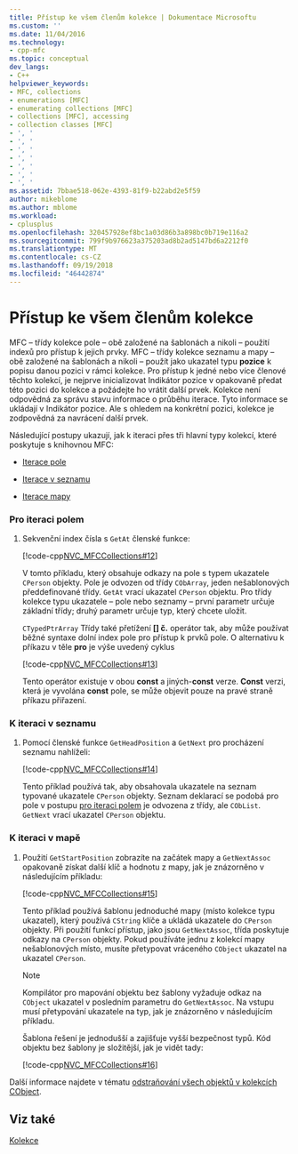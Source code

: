 ```yaml
---
title: Přístup ke všem členům kolekce | Dokumentace Microsoftu
ms.custom: ''
ms.date: 11/04/2016
ms.technology:
- cpp-mfc
ms.topic: conceptual
dev_langs:
- C++
helpviewer_keywords:
- MFC, collections
- enumerations [MFC]
- enumerating collections [MFC]
- collections [MFC], accessing
- collection classes [MFC]
- ', '
- ', '
- ', '
- ', '
- ', '
- ', '
- ', '
ms.assetid: 7bbae518-062e-4393-81f9-b22abd2e5f59
author: mikeblome
ms.author: mblome
ms.workload:
- cplusplus
ms.openlocfilehash: 320457928ef8bc1a03d86b3a898bc0b719e116a2
ms.sourcegitcommit: 799f9b976623a375203ad8b2ad5147bd6a2212f0
ms.translationtype: MT
ms.contentlocale: cs-CZ
ms.lasthandoff: 09/19/2018
ms.locfileid: "46442874"
---
```

# <a name="accessing-all-members-of-a-collection"></a>Přístup ke všem členům kolekce

MFC – třídy kolekce pole – obě založené na šablonách a nikoli – použití indexů pro přístup k jejich prvky. MFC – třídy kolekce seznamu a mapy – obě založené na šablonách a nikoli – použít jako ukazatel typu **pozice** k popisu danou pozici v rámci kolekce. Pro přístup k jedné nebo více členové těchto kolekcí, je nejprve inicializovat Indikátor pozice v opakovaně předat této pozici do kolekce a požádejte ho vrátit další prvek. Kolekce není odpovědná za správu stavu informace o průběhu iterace. Tyto informace se ukládají v Indikátor pozice. Ale s ohledem na konkrétní pozici, kolekce je zodpovědná za navrácení další prvek.

Následující postupy ukazují, jak k iteraci přes tři hlavní typy kolekcí, které poskytuje s knihovnou MFC:

- [Iterace pole](#_core_to_iterate_an_array)

- [Iterace v seznamu](#_core_to_iterate_a_list)

- [Iterace mapy](#_core_to_iterate_a_map)

### <a name="_core_to_iterate_an_array"></a> Pro iteraci polem

1. Sekvenční index čísla s `GetAt` členské funkce:

     [!code-cpp[NVC_MFCCollections#12](../mfc/codesnippet/cpp/accessing-all-members-of-a-collection_1.cpp)]

     V tomto příkladu, který obsahuje odkazy na pole s typem ukazatele `CPerson` objekty. Pole je odvozen od třídy `CObArray`, jeden nešablonových předdefinované třídy. `GetAt` vrací ukazatel `CPerson` objektu. Pro třídy kolekce typu ukazatele – pole nebo seznamy – první parametr určuje základní třídy; druhý parametr určuje typ, který chcete uložit.

     `CTypedPtrArray` Třídy také přetížení **[] č.** operátor tak, aby může používat běžné syntaxe dolní index pole pro přístup k prvků pole. O alternativu k příkazu v těle **pro** je výše uvedený cyklus

     [!code-cpp[NVC_MFCCollections#13](../mfc/codesnippet/cpp/accessing-all-members-of-a-collection_2.cpp)]

     Tento operátor existuje v obou **const** a jiných-**const** verze. **Const** verzi, která je vyvolána **const** pole, se může objevit pouze na pravé straně příkazu přiřazení.

### <a name="_core_to_iterate_a_list"></a> K iteraci v seznamu

1. Pomocí členské funkce `GetHeadPosition` a `GetNext` pro procházení seznamu nahlíželi:

     [!code-cpp[NVC_MFCCollections#14](../mfc/codesnippet/cpp/accessing-all-members-of-a-collection_3.cpp)]

     Tento příklad používá tak, aby obsahovala ukazatele na seznam typované ukazatele `CPerson` objekty. Seznam deklarací se podobá pro pole v postupu [pro iteraci polem](#_core_to_iterate_an_array) je odvozena z třídy, ale `CObList`. `GetNext` vrací ukazatel `CPerson` objektu.

### <a name="_core_to_iterate_a_map"></a> K iteraci v mapě

1. Použití `GetStartPosition` zobrazíte na začátek mapy a `GetNextAssoc` opakovaně získat další klíč a hodnotu z mapy, jak je znázorněno v následujícím příkladu:

     [!code-cpp[NVC_MFCCollections#15](../mfc/codesnippet/cpp/accessing-all-members-of-a-collection_4.cpp)]

     Tento příklad používá šablonu jednoduché mapy (místo kolekce typu ukazatel), který používá `CString` klíče a ukládá ukazatele do `CPerson` objekty. Při použití funkcí přístup, jako jsou `GetNextAssoc`, třída poskytuje odkazy na `CPerson` objekty. Pokud používáte jednu z kolekcí mapy nešablonových místo, musíte přetypovat vráceného `CObject` ukazatel na ukazatel `CPerson`.

    > [!NOTE]
    >  Kompilátor pro mapování objektu bez šablony vyžaduje odkaz na `CObject` ukazatel v posledním parametru do `GetNextAssoc`. Na vstupu musí přetypování ukazatele na typ, jak je znázorněno v následujícím příkladu.

     Šablona řešení je jednodušší a zajišťuje vyšší bezpečnost typů. Kód objektu bez šablony je složitější, jak je vidět tady:

     [!code-cpp[NVC_MFCCollections#16](../mfc/codesnippet/cpp/accessing-all-members-of-a-collection_5.cpp)]

Další informace najdete v tématu [odstraňování všech objektů v kolekcích CObject](../mfc/deleting-all-objects-in-a-cobject-collection.md).

## <a name="see-also"></a>Viz také

[Kolekce](../mfc/collections.md)

